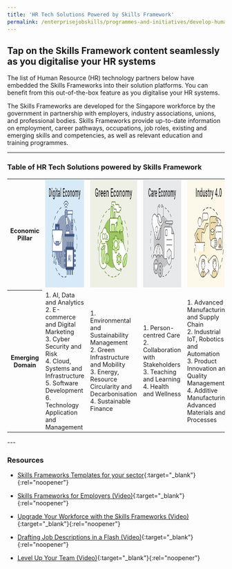 ```yaml
---
title: 'HR Tech Solutions Powered by Skills Framework'
permalink: /enterprisejobskills/programmes-and-initiatives/develop-human-capital/hr-tech-solutions-powered-by-skills-framework/
---
```


## Tap on the Skills Framework content seamlessly as you digitalise your HR systems

The list of Human Resource (HR) technology partners below have embedded the Skills Frameworks into their solution platforms. You can benefit from this out-of-the-box feature as you digitalise your HR systems.

The Skills Frameworks are developed for the Singapore workforce by the government in partnership with employers, industry associations, unions, and professional bodies. Skills Frameworks provide up-to-date information on employment, career pathways, occupations, job roles, existing and emerging skills and competencies, as well as relevant education and training programmes.

---

### Table of HR Tech Solutions powered by Skills Framework

<table>
<tr>
<th style="font-size:14px;"><b>Economic Pillar</b></th>
<td style="font-size:14px;"><img style="width:250px; height:250px; align:center" src="/images/epjs/programmes-and-initiatives/upgrade-skills/sf_series_digital.jpg" alt="Digital Economy"></td>
<td style="font-size:14px;"><img style="width:250px; height:250px; align:center" src="/images/epjs/programmes-and-initiatives/upgrade-skills/sf_series_green.jpg" alt="Green Economy"></td>
<td style="font-size:14px;"><img style="width:250px; height:250px; align:center" src="/images/epjs/programmes-and-initiatives/upgrade-skills/sf_series_care.jpg" alt="Care Economy"></td>
<td style="font-size:14px;"><img style="width:250px; height:250px; align:center" src="/images/epjs/programmes-and-initiatives/upgrade-skills/sf_series_i40.jpg" alt="Industry 4.0"></td>
</tr>
<tr>
<th style="font-size:14px;"><b>Emerging Domain</b></th> 
<td style="font-size:14px;">1. AI, Data and Analytics<br>2. E-commerce and Digital Marketing<br>3. Cyber Security and Risk<br>4. Cloud, Systems and Infrastructure<br>5. Software Development<br>6. Technology Application and Management</td>
<td style="font-size:14px;">1. Environmental and Sustainability Management<br>2. Green Infrastructure and Mobility<br>3. Energy, Resource Circularity and Decarbonisation<br>4. Sustainable Finance</td>
<td style="font-size:14px;">1. Person-centred Care<br>2. Collaboration with Stakeholders<br>3. Teaching and Learning<br>4. Health and Wellness</td>
<td style="font-size:14px;">1. Advanced Manufacturing and Supply Chain<br>2. Industrial IoT, Robotics and Automation<br>3. Product Innovation and Quality Management<br>4. Additive Manufacturing, Advanced Materials and Processes</td>
</tr>
</table>
---

### Resources

- [Skills Frameworks Templates for your sector](_nothing){:target="_blank"}{:rel="noopener"}

- [Skills Frameworks for Employers (Video)](_nothing){:target="_blank"}{:rel="noopener"}

- [Upgrade Your Workforce with the Skills Frameworks (Video)](_nothing){:target="_blank"}{:rel="noopener"}

- [Drafting Job Descriptions in a Flash (Video)](_nothing){:target="_blank"}{:rel="noopener"}

- [Level Up Your Team (Video)](_nothing){:target="_blank"}{:rel="noopener"}
